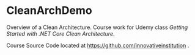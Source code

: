 # CleanArchDemo
Overview of a Clean Architecture.
Course work for Udemy class *Getting Started with .NET Core Clean Architecture*.

Course Source Code located at https://github.com/innovativeinstitution .